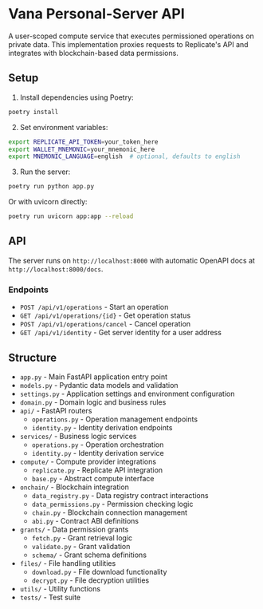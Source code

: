 # Vana Personal-Server API

A user-scoped compute service that executes permissioned operations on private data. This implementation proxies requests to Replicate's API and integrates with blockchain-based data permissions.

## Setup

1. Install dependencies using Poetry:
```bash
poetry install
```

2. Set environment variables:
```bash
export REPLICATE_API_TOKEN=your_token_here
export WALLET_MNEMONIC=your_mnemonic_here
export MNEMONIC_LANGUAGE=english  # optional, defaults to english
```

3. Run the server:
```bash
poetry run python app.py
```

Or with uvicorn directly:
```bash
poetry run uvicorn app:app --reload
```

## API

The server runs on `http://localhost:8000` with automatic OpenAPI docs at `http://localhost:8000/docs`.

### Endpoints

- `POST /api/v1/operations` - Start an operation
- `GET /api/v1/operations/{id}` - Get operation status
- `POST /api/v1/operations/cancel` - Cancel operation
- `GET /api/v1/identity` - Get server identity for a user address

## Structure

- `app.py` - Main FastAPI application entry point
- `models.py` - Pydantic data models and validation
- `settings.py` - Application settings and environment configuration
- `domain.py` - Domain logic and business rules
- `api/` - FastAPI routers
  - `operations.py` - Operation management endpoints
  - `identity.py` - Identity derivation endpoints
- `services/` - Business logic services
  - `operations.py` - Operation orchestration
  - `identity.py` - Identity derivation service
- `compute/` - Compute provider integrations
  - `replicate.py` - Replicate API integration
  - `base.py` - Abstract compute interface
- `onchain/` - Blockchain integration
  - `data_registry.py` - Data registry contract interactions
  - `data_permissions.py` - Permission checking logic
  - `chain.py` - Blockchain connection management
  - `abi.py` - Contract ABI definitions
- `grants/` - Data permission grants
  - `fetch.py` - Grant retrieval logic
  - `validate.py` - Grant validation
  - `schema/` - Grant schema definitions
- `files/` - File handling utilities
  - `download.py` - File download functionality
  - `decrypt.py` - File decryption utilities
- `utils/` - Utility functions
- `tests/` - Test suite